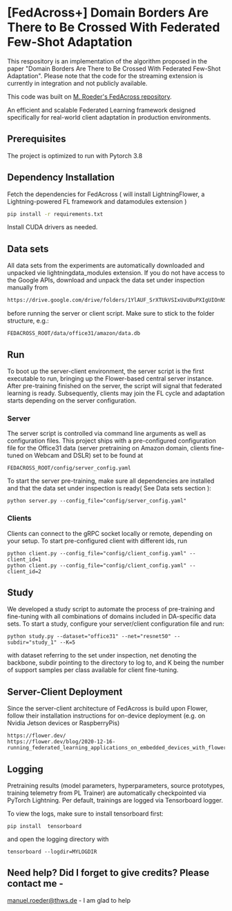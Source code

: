 ﻿
# [FedAcross+] Domain Borders Are There to Be Crossed With Federated Few-Shot Adaptation

This respository is an implementation of the algorithm proposed in the paper "Domain Borders Are There to Be Crossed With Federated Few-Shot Adaptation".
Please note that the code for the streaming extension is currently in integration and not publicly available.

This code was built on [M. Roeder's FedAcross repository](https://github.com/cairo-thws/FedAcross).



An efficient and  scalable Federated Learning framework designed specifically for
real-world client adaptation in production environments.

## Prerequisites
The project is optimized to run with Pytorch 3.8

## Dependency Installation

Fetch the dependencies for FedAcross ( will install LightningFlower, a Lightning-powered FL framework and datamodules extension )
```sh
pip install -r requirements.txt
```
Install CUDA drivers as needed. 
## Data sets

All data sets from the experiments are automatically downloaded and unpacked vie lightningdata_modules extension.
If you do not have access to the Google APIs, download and unpack the data set under inspection manually from
```sh
https://drive.google.com/drive/folders/1YlAUF_SrXTUkVSIxUvUDuPXIgUIOnNSR?usp=drive_link
```
before running the server or client script. Make sure to stick to the folder structure, e.g.:
```
FEDACROSS_ROOT/data/office31/amazon/data.db
```

## Run
To boot up the server-client environment, the server script is the first executable to run, bringing up the Flower-based central server instance.
After pre-training finished on the server, the script will signal that federated learning is ready. Subsequently, clients may join the FL cycle and adaptation
starts depending on the server configuration.
### Server
The server script is controlled via command line arguments as well as configuration files.
This project ships with a pre-configured configuration file for the Office31 data (server pretraining on Amazon domain, clients fine-tuned on Webcam and DSLR) set to be found at
```
FEDACROSS_ROOT/config/server_config.yaml
```
To start the server pre-training, make sure all dependencies are installed and that the data set under inspection is ready( See Data sets section ):
```
python server.py --config_file="config/server_config.yaml"
```
### Clients
Clients can connect to the gRPC socket locally or remote, depending on your setup.
To start pre-configured client with different ids, run
```
python client.py --config_file="config/client_config.yaml" --client_id=1
python client.py --config_file="config/client_config.yaml" --client_id=2
```
## Study
We developed a study script to automate the process of pre-training and fine-tuning with all combinations
of domains included in DA-specific data sets. To start a study, configure your server/client configuration file
and run:
```
python study.py --dataset="office31" --net="resnet50" --subdir="study_1" --K=5
```
with dataset referring to the set under inspection, net denoting the backbone, subdir pointing to the directory to log to, and K being the
number of support samples per class available for client fine-tuning.

## Server-Client Deployment
Since the server-client architecture of FedAcross is build upon Flower, follow their installation instructions for on-device deployment (e.g. on Nvidia Jetson devices or RaspberryPis)
```
https://flower.dev/
https://flower.dev/blog/2020-12-16-running_federated_learning_applications_on_embedded_devices_with_flower/
```

## Logging
Pretraining results (model parameters, hyperparameters, source prototypes, training telemetry from PL Trainer) are automatically checkpointed via PyTorch Lightning.
Per default, trainings are logged via Tensorboard logger.

To view the logs, make sure to install tensorboard first:
```
pip install  tensorboard
```
and open the logging directory with
```
tensorboard --logdir=MYLOGDIR
```

## Need help? Did I forget to give credits? Please contact me -
manuel.roeder@thws.de - I am glad to help


